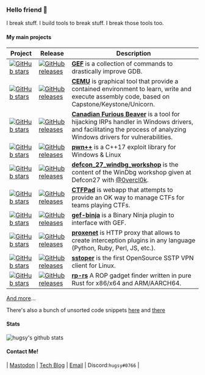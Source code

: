 ### Hello friend 🤖

I break stuff. I build tools to break stuff. I break those tools too.


#### My main projects

| Project | Release | Description |
|--|--|--|
|[![GitHub stars](https://img.shields.io/github/stars/hugsy/gef.svg)](https://github.com/hugsy/gef)|[![GitHub releases](https://img.shields.io/github/v/tag/hugsy/gef)](https://github.com/hugsy/gef/releases)|[**GEF**](https://github.com/hugsy/gef) is a collection of commands to drastically improve GDB.|
|[![GitHub stars](https://img.shields.io/github/stars/hugsy/cemu.svg)](https://github.com/hugsy/cemu)|[![GitHub releases](https://img.shields.io/github/v/tag/hugsy/cemu)](https://github.com/hugsy/cemu/releases)|[**CEMU**](https://github.com/hugsy/cemu) is graphical tool that provide a contained environment to learn, write and execute assembly code, based on Capstone/Keystone/Unicorn.|
|[![GitHub stars](https://img.shields.io/github/stars/hugsy/cfb.svg)](https://github.com/hugsy/cfb)|[![GitHub releases](https://img.shields.io/github/v/tag/hugsy/cfb)](https://github.com/hugsy/cfb/releases)|[**Canadian Furious Beaver**](https://github.com/hugsy/cfb) is a tool for hijacking IRPs handler in Windows drivers, and facilitating the process of analyzing Windows drivers for vulnerabilities.|
|[![GitHub stars](https://img.shields.io/github/stars/hugsy/pwn--.svg)](https://github.com/hugsy/pwn--)|[![GitHub releases](https://img.shields.io/github/v/tag/hugsy/pwn--)](https://github.com/hugsy/pwn--/releases)|[**pwn++**](https://github.com/hugsy/pwn--) is a C++17 exploit library for Windows & Linux|
|[![GitHub stars](https://img.shields.io/github/stars/hugsy/defcon_27_windbg_workshop.svg)](https://github.com/hugsy/defcon_27_windbg_workshop)|[![GitHub releases](https://img.shields.io/github/v/tag/hugsy/defcon_27_windbg_workshop)](https://github.com/hugsy/defcon_27_windbg_workshop/releases)|[**defcon_27_windbg_workshop**](https://github.com/hugsy/defcon_27_windbg_workshop) is the content of the WinDbg workshop given at Defcon27 with [@0vercl0k](https://github.com/0vercl0k).|
|[![GitHub stars](https://img.shields.io/github/stars/hugsy/ctfpad.svg)](https://github.com/hugsy/ctfpad)|[![GitHub releases](https://img.shields.io/github/v/tag/hugsy/ctfpad)](https://github.com/hugsy/ctfpad/releases)|[**CTFPad**](https://github.com/hugsy/ctfpad) is webapp that attempts to provide an OK way to manage CTFs for teams playing CTFs.|
|[![GitHub stars](https://img.shields.io/github/stars/hugsy/gef-binja.svg)](https://github.com/hugsy/gef-binja)|[![GitHub releases](https://img.shields.io/github/v/tag/hugsy/gef-binja)](https://github.com/hugsy/gef-binja/releases)|[**gef-binja**](https://github.com/hugsy/gef-binja) is a Binary Ninja plugin to interface with GEF.|
|[![GitHub stars](https://img.shields.io/github/stars/hugsy/proxenet.svg)](https://github.com/hugsy/proxenet)|[![GitHub releases](https://img.shields.io/github/v/tag/hugsy/proxenet)](https://github.com/hugsy/proxenet/releases)|[**proxenet**](https://github.com/hugsy/proxenet) is HTTP proxy that allows to create interception plugins in any language (Python, Ruby, Perl, JS, etc.).|
|[![GitHub stars](https://img.shields.io/github/stars/hugsy/sstoper.svg)](https://github.com/hugsy/proxenet)|[![GitHub releases](https://img.shields.io/github/v/tag/hugsy/sstoper)](https://github.com/hugsy/sstoper/releases)|[**sstoper**](https://github.com/hugsy/sstoper) is the first OpenSource SSTP VPN client for Linux. |
|[![GitHub stars](https://img.shields.io/github/stars/hugsy/rp-rs.svg)](https://github.com/hugsy/rp-rs)|[![GitHub releases](https://img.shields.io/github/v/tag/hugsy/rp-rs)](https://github.com/hugsy/rp-rs/)|[**rp-rs**](https://github.com/hugsy/rp-rs) A ROP gadget finder written in pure Rust for x86/x64 and ARM/AARCH64. |

[And more](https://github.com/hugsy?tab=repositories)...

There's also a bunch of unsorted code snippets [here](https://github.com/hugsy/stuff) and [there](https://gist.github.com/hugsy)


#### Stats 

![hugsy's github stats](https://github-readme-stats.vercel.app/api?username=hugsy&show_icons=true&theme=dark&count_private=true)


#### Contact Me!

| [Mastodon](https://infosec.exchange/@hugsy) | [Tech Blog](https://blahcat.github.io) | [Email](mailto://hugsy+github@[remove_me.]blah.cat) | Discord:`hugsy#0766` |
